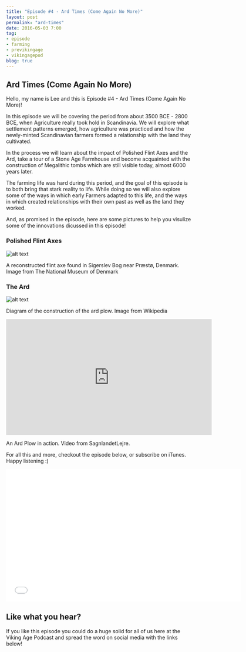 ```yaml
---
title: "Episode #4 - Ard Times (Come Again No More)"
layout: post
permalink: "ard-times"
date: 2016-05-03 7:00
tag:
- episode
- farming
- previkingage
- vikingagepod
blog: true
---
```


## Ard Times (Come Again No More)

Hello, my name is Lee and this is Episode #4 - Ard Times (Come Again No More)!

In this episode we will be covering the period from about 3500 BCE - 2800 BCE, when Agriculture really took hold in Scandinavia. We will explore what settlement patterns emerged, how agriculture was practiced and how the newly-minted Scandinavian farmers formed a relationship with the land they cultivated.

In the process we will learn about the impact of Polished Flint Axes and the Ard, take a tour of a Stone Age Farmhouse and become acquainted with the construction of Megalithic tombs which are still visible today, almost 6000 years later.

The farming life was hard during this period, and the goal of this episode is to both bring that stark reality to life. While doing so we will also explore some of the ways in which early Farmers adapted to this life, and the ways in which created relationships with their own past as well as the land they worked.

And, as promised in the episode, here are some pictures to help you visulize some of the innovations dicussed in this episode!

### Polished Flint Axes

![alt text]({{site.url}}/assets/images/reconstructed-flint-axe.jpg "Reconstructed Polished Flint Axe")

A reconstructed flint axe found in Sigerslev Bog near Præstø, Denmark. Image from The National Museum of Denmark

### The Ard

![alt text](https://upload.wikimedia.org/wikipedia/commons/e/ec/AncientPlough.jpg "The Ard Plow")

Diagram of the construction of the ard plow. Image from Wikipedia

<iframe width="560" height="315" src="https://www.youtube.com/embed/FYTNSJ2T8Ms" frameborder="0" allowfullscreen></iframe>

An Ard Plow in action. Video from SagnlandetLejre.

For all this and more, checkout the episode below, or subscribe on iTunes. Happy listening :)

<iframe style="border: none" src="//html5-player.libsyn.com/embed/episode/id/4338210/height/360/width/640/theme/standard/autoplay/no/autonext/no/thumbnail/yes/preload/no/no_addthis/no/direction/backward/no-cache/true/" height="360" width="640" scrolling="no"  allowfullscreen webkitallowfullscreen mozallowfullscreen oallowfullscreen msallowfullscreen></iframe>

## Like what you hear?
If you like this episode you could do a huge solid for all of us here at the Viking Age Podcast and spread the word on social media with the links below!
